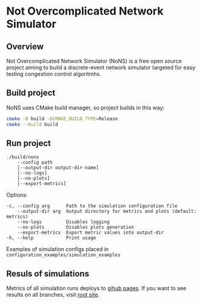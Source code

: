 # Not Overcomplicated Network Simulator

## Overview
Not Overcomplicated Network Simulator (NoNS) is a free open source project aiming to build a discrete-event network simulator targeted for easy testing congestion control algoritmhs.

## Build project
NoNS uses CMake build manager, so project builds in this way:

```bash
cmake -B build -DCMAKE_BUILD_TYPE=Release
cmake --build build
```

## Run project

```
./build/nons
    --config path 
    [--output-dir output-dir-name] 
    [--no-logs]
    [--no-plots] 
    [--export-metrics] 
```

Options:

```
-c, --config arg      Path to the simulation configuration file
    --output-dir arg  Output directory for metrics and plots (default: metrics)
    --no-logs         Disables logging
    --no-plots        Disables plots generation
    --export-metrics  Export metric values into output-dir
-h, --help            Print usage
```

Examples of simulation configs placed in `configuration_examples/simulation_examples`

## Resuls of simulations

Metrics of all simulation runs deploys to [gihub pages](https://cloud-storage-team.github.io/algnet/main). If you want to see results on all branches, visit [root site](https://cloud-storage-team.github.io/algnet).
